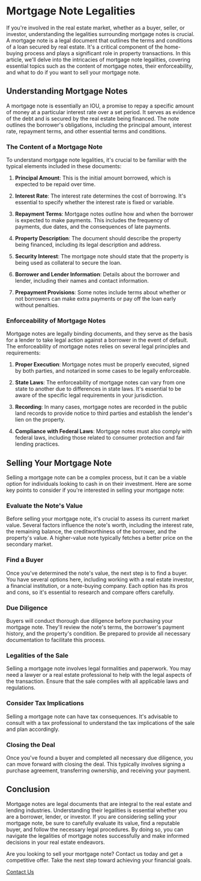 # Mortgage Note Legalities

If you're involved in the real estate market, whether as a buyer, seller, or investor, understanding the legalities surrounding mortgage notes is crucial. A mortgage note is a legal document that outlines the terms and conditions of a loan secured by real estate. It's a critical component of the home-buying process and plays a significant role in property transactions. In this article, we'll delve into the intricacies of mortgage note legalities, covering essential topics such as the content of mortgage notes, their enforceability, and what to do if you want to sell your mortgage note.

## Understanding Mortgage Notes

A mortgage note is essentially an IOU, a promise to repay a specific amount of money at a particular interest rate over a set period. It serves as evidence of the debt and is secured by the real estate being financed. The note outlines the borrower's obligations, including the principal amount, interest rate, repayment terms, and other essential terms and conditions.

### The Content of a Mortgage Note

To understand mortgage note legalities, it's crucial to be familiar with the typical elements included in these documents:

1. **Principal Amount**: This is the initial amount borrowed, which is expected to be repaid over time.

2. **Interest Rate**: The interest rate determines the cost of borrowing. It's essential to specify whether the interest rate is fixed or variable.

3. **Repayment Terms**: Mortgage notes outline how and when the borrower is expected to make payments. This includes the frequency of payments, due dates, and the consequences of late payments.

4. **Property Description**: The document should describe the property being financed, including its legal description and address.

5. **Security Interest**: The mortgage note should state that the property is being used as collateral to secure the loan.

6. **Borrower and Lender Information**: Details about the borrower and lender, including their names and contact information.

7. **Prepayment Provisions**: Some notes include terms about whether or not borrowers can make extra payments or pay off the loan early without penalties.

### Enforceability of Mortgage Notes

Mortgage notes are legally binding documents, and they serve as the basis for a lender to take legal action against a borrower in the event of default. The enforceability of mortgage notes relies on several legal principles and requirements:

1. **Proper Execution**: Mortgage notes must be properly executed, signed by both parties, and notarized in some cases to be legally enforceable.

2. **State Laws**: The enforceability of mortgage notes can vary from one state to another due to differences in state laws. It's essential to be aware of the specific legal requirements in your jurisdiction.

3. **Recording**: In many cases, mortgage notes are recorded in the public land records to provide notice to third parties and establish the lender's lien on the property.

4. **Compliance with Federal Laws**: Mortgage notes must also comply with federal laws, including those related to consumer protection and fair lending practices.

## Selling Your Mortgage Note

Selling a mortgage note can be a complex process, but it can be a viable option for individuals looking to cash in on their investment. Here are some key points to consider if you're interested in selling your mortgage note:

### Evaluate the Note's Value

Before selling your mortgage note, it's crucial to assess its current market value. Several factors influence the note's worth, including the interest rate, the remaining balance, the creditworthiness of the borrower, and the property's value. A higher-value note typically fetches a better price on the secondary market.

### Find a Buyer

Once you've determined the note's value, the next step is to find a buyer. You have several options here, including working with a real estate investor, a financial institution, or a note-buying company. Each option has its pros and cons, so it's essential to research and compare offers carefully.

### Due Diligence

Buyers will conduct thorough due diligence before purchasing your mortgage note. They'll review the note's terms, the borrower's payment history, and the property's condition. Be prepared to provide all necessary documentation to facilitate this process.

### Legalities of the Sale

Selling a mortgage note involves legal formalities and paperwork. You may need a lawyer or a real estate professional to help with the legal aspects of the transaction. Ensure that the sale complies with all applicable laws and regulations.

### Consider Tax Implications

Selling a mortgage note can have tax consequences. It's advisable to consult with a tax professional to understand the tax implications of the sale and plan accordingly.

### Closing the Deal

Once you've found a buyer and completed all necessary due diligence, you can move forward with closing the deal. This typically involves signing a purchase agreement, transferring ownership, and receiving your payment.

## Conclusion

Mortgage notes are legal documents that are integral to the real estate and lending industries. Understanding their legalities is essential whether you are a borrower, lender, or investor. If you are considering selling your mortgage note, be sure to carefully evaluate its value, find a reputable buyer, and follow the necessary legal procedures. By doing so, you can navigate the legalities of mortgage notes successfully and make informed decisions in your real estate endeavors.

Are you looking to sell your mortgage note? Contact us today and get a competitive offer. Take the next step toward achieving your financial goals.

[Contact Us](#)